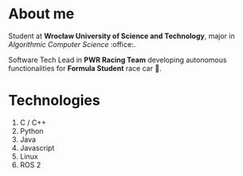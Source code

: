 # About me  
<p>
  Student at <b>Wrocław University of Science and Technology</b>, major in <i>Algorithmic Computer Science</i> :office:.  
  
  Software Tech Lead in <b>PWR Racing Team</b> developing autonomous functionalities for <b>Formula Student</b> race car :red_car:.
</p>

# Technologies

<ol>
  <li>C / C++</li>
  <li>Python</li>
  <li>Java</li>
  <li>Javascript</li>
  <li>Linux</li>
  <li>ROS 2</li>
</ol>
